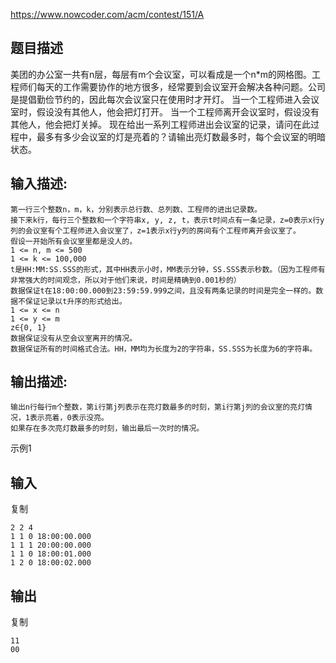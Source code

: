 https://www.nowcoder.com/acm/contest/151/A

 

 

 

## 题目描述   

美团的办公室一共有n层，每层有m个会议室，可以看成是一个n*m的网格图。工程师们每天的工作需要协作的地方很多，经常要到会议室开会解决各种问题。公司是提倡勤俭节约的，因此每次会议室只在使用时才开灯。
 当一个工程师进入会议室时，假设没有其他人，他会把灯打开。
 当一个工程师离开会议室时，假设没有其他人，他会把灯关掉。
 现在给出一系列工程师进出会议室的记录，请问在此过程中，最多有多少会议室的灯是亮着的？请输出亮灯数最多时，每个会议室的明暗状态。

## 输入描述:

```
第一行三个整数n，m，k，分别表示总行数、总列数、工程师的进出记录数。
接下来k行，每行三个整数和一个字符串x, y, z, t，表示t时间点有一条记录，z=0表示x行y列的会议室有个工程师进入会议室了，z=1表示x行y列的房间有个工程师离开会议室了。
假设一开始所有会议室里都是没人的。
1 <= n, m <= 500
1 <= k <= 100,000
t是HH:MM:SS.SSS的形式，其中HH表示小时，MM表示分钟，SS.SSS表示秒数。（因为工程师有非常强大的时间观念，所以对于他们来说，时间是精确到0.001秒的）
数据保证t在18:00:00.000到23:59:59.999之间，且没有两条记录的时间是完全一样的。数据不保证记录以t升序的形式给出。
1 <= x <= n
1 <= y <= m
z∈{0, 1}
数据保证没有从空会议室离开的情况。
数据保证所有的时间格式合法。HH，MM均为长度为2的字符串，SS.SSS为长度为6的字符串。
```

## 输出描述:

```
输出n行每行m个整数，第i行第j列表示在亮灯数最多的时刻，第i行第j列的会议室的亮灯情况，1表示亮着，0表示没亮。
如果存在多次亮灯数最多的时刻，输出最后一次时的情况。
```

 示例1 

## 输入

复制

```
2 2 4
1 1 0 18:00:00.000
1 1 1 20:00:00.000
1 1 0 18:00:01.000
1 2 0 18:00:02.000
```

## 输出

复制

```
11
00
```
